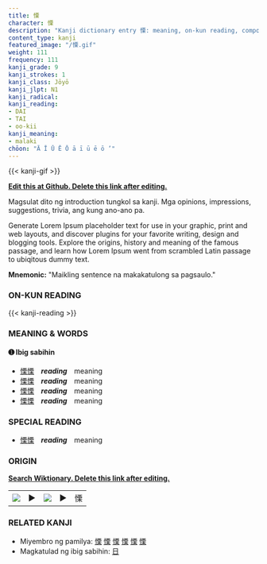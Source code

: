```yaml
---
title: 慄
character: 慄
description: "Kanji dictionary entry 慄: meaning, on-kun reading, compounds, origin, related kanji"
content_type: kanji
featured_image: "/慄.gif"
weight: 111
frequency: 111
kanji_grade: 9
kanji_strokes: 1
kanji_class: Jōyō
kanji_jlpt: N1
kanji_radical: 
kanji_reading: 
- DAI
- TAI
- oo-kii
kanji_meaning:
- malaki
chōon: "Ā Ī Ū Ē Ō ā ī ū ē ō ’"
---
```

[//]: # (Don't edit the line below. Kanji animated GIF code is automatically generated.)
{{< kanji-gif >}}

[//]: # (Edit below this line.)

**[Edit this at Github. Delete this link after editing.](https://github.com/tim0g/tim/tree/main/content/kanji/慄/index.md)**

Magsulat dito ng introduction tungkol sa kanji. Mga opinions, impressions, suggestions, trivia, ang kung ano-ano pa.

Generate Lorem Ipsum placeholder text for use in your graphic, print and web layouts, and discover plugins for your favorite writing, design and blogging tools. Explore the origins, history and meaning of the famous passage, and learn how Lorem Ipsum went from scrambled Latin passage to ubiqitous dummy text.
 
**Mnemonic:** "Maikling sentence na makakatulong sa pagsaulo."

### ON-KUN READING

[//]: # (Don't edit the line below. ON-KUN READING code is automatically generated.)
{{< kanji-reading >}}

### MEANING & WORDS

#### ➊ **Ibig sabihin**
  - [慄](../慄)[慄](../慄)　***reading***　meaning
  - [慄](../慄)[慄](../慄)　***reading***　meaning
  - [慄](../慄)[慄](../慄)　***reading***　meaning
  - [慄](../慄)[慄](../慄)　***reading***　meaning

### SPECIAL READING
  - [慄](../慄)[慄](../慄)　***reading***　meaning

### ORIGIN

**[Search Wiktionary. Delete this link after editing.](https://wiktionary.org/wiki/慄)**
<table class="kanji-table"><tr><td>
<img src="60px-慄-bronze.svg.png">
</td><td>▶</td><td>
<img src="60px-慄-oracle.svg.png">
</td><td>▶</td>
<td class="kanji-origin">慄</td>
</tr></table>

### RELATED KANJI
- Miyembro ng pamilya: [慄](../慄) [慄](../慄) [慄](../慄) [慄](../慄) [慄](../慄) [慄](../慄)
- Magkatulad ng ibig sabihin: [日](../日)
